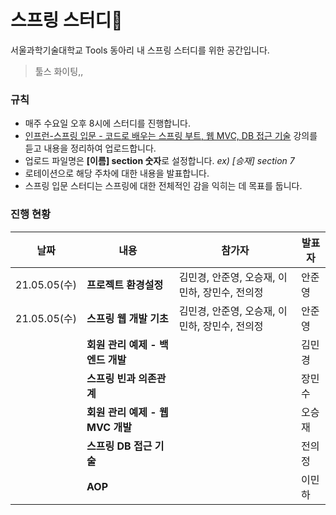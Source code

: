 # 스프링 스터디🧐

서울과학기술대학교 Tools 동아리 내 스프링 스터디를 위한 공간입니다.
>툴스 화이팅,,

### 규칙
* 매주 수요일 오후 8시에 스터디를 진행합니다.
* [인프런-스프링 입문 - 코드로 배우는 스프링 부트, 웹 MVC, DB 접근 기술](https://www.inflearn.com/course/%EC%8A%A4%ED%94%84%EB%A7%81-%EC%9E%85%EB%AC%B8-%EC%8A%A4%ED%94%84%EB%A7%81%EB%B6%80%ED%8A%B8) 강의를 듣고 내용을 정리하여 업로드합니다.
* 업로드 파일명은 **[이름] section 숫자**로 설정합니다. *ex) [승재] section 7*
* 로테이션으로 해당 주차에 대한 내용을 발표합니다.
* 스프링 입문 스터디는 스프링에 대한 전체적인 감을 익히는 데 목표를 둡니다.

### 진행 현황
|날짜|내용|참가자|발표자|
|---|---|---|---|
|21.05.05(수)|**프로젝트 환경설정**|김민경, 안준영, 오승재, 이민하, 장민수, 전의정|안준영|
|21.05.05(수)|**스프링 웹 개발 기초**|김민경, 안준영, 오승재, 이민하, 장민수, 전의정|안준영|
||**회원 관리 예제 - 백엔드 개발**||김민경|
||**스프링 빈과 의존관계**||장민수|
||**회원 관리 예제 - 웹 MVC 개발**||오승재|
||**스프링 DB 접근 기술**||전의정|
||**AOP**||이민하|

